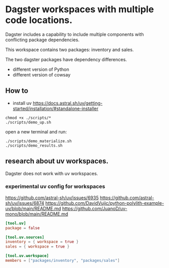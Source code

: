# Dagster workspaces with multiple code locations.

Dagster includes a capability to include multiple components with conflicting package dependencies.

This workspace contains two packages: inventory and sales.

The two dagster packages have dependency differences.
- different version of Python
- different version of cowsay 

## How to

- install uv
https://docs.astral.sh/uv/getting-started/installation/#standalone-installer

```shell
chmod +x ./scripts/*
./scripts/demo_up.sh

```

open a new terminal and run:

```shell
./scripts/demo_materialize.sh
./scripts/demo_results.sh

```



## research about uv workspaces.

Dagster does not work with uv workspaces.

### experimental uv config for workspaces

https://github.com/astral-sh/uv/issues/6935
https://github.com/astral-sh/uv/issues/6874
https://github.com/DavidVujic/python-polylith-example-uv/blob/main/README.md
https://github.com/JuanoD/uv-mono/blob/main/README.md

```toml
[tool.uv]
package = false

[tool.uv.sources]
inventory = { workspace = true }
sales = { workspace = true }

[tool.uv.workspace]
members = ["packages/inventory", "packages/sales"]

```
